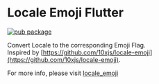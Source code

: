 # Locale Emoji Flutter

[![pub package](https://img.shields.io/pub/v/locale_emoji_flutter.svg)](https://pub.dev/packages/locale_emoji_flutter)

Convert Locale to the corresponding Emoji Flag.  
Inspired by [https://github.com/10xjs/locale-emoji](https://github.com/10xjs/locale-emoji).  
  
For more info, please visit [locale_emoji](https://pub.dev/packages/locale_emoji_flutter)
